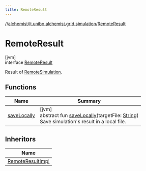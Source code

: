 ```yaml
---
title: RemoteResult
---
```

//[alchemist](../../../index.html)/[it.unibo.alchemist.grid.simulation](../index.html)/[RemoteResult](index.html)



# RemoteResult



[jvm]\
interface [RemoteResult](index.html)

Result of [RemoteSimulation](../-remote-simulation/index.html).



## Functions


| Name | Summary |
|---|---|
| [saveLocally](save-locally.html) | [jvm]<br>abstract fun [saveLocally](save-locally.html)(targetFile: [String](https://docs.oracle.com/javase/8/docs/api/java/lang/String.html))<br>Save simulation's result in a local file. |


## Inheritors


| Name |
|---|
| [RemoteResultImpl](../-remote-result-impl/index.html) |

